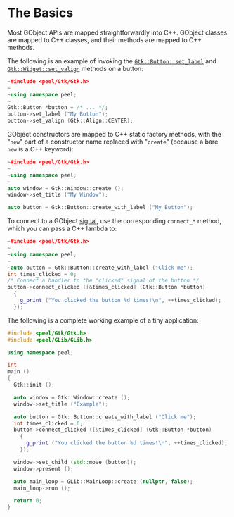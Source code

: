 # The Basics

Most GObject APIs are mapped straightforwardly into C++. GObject classes are
mapped to C++ classes, and their methods are mapped to C++ methods.

The following is an example of invoking the [`Gtk::Button::set_label`] and
[`Gtk::Widget::set_valign`] methods on a button:

```cpp
~#include <peel/Gtk/Gtk.h>
~
~using namespace peel;
~
Gtk::Button *button = /* ... */;
button->set_label ("My Button");
button->set_valign (Gtk::Align::CENTER);
```

[`Gtk::Button::set_label`]: https://docs.gtk.org/gtk4/method.Button.set_label.html
[`Gtk::Widget::set_valign`]: https://docs.gtk.org/gtk4/method.Widget.set_valign.html

GObject constructors are mapped to C++ static factory methods, with the "`new`"
part of a constructor name replaced with "`create`" (because a bare `new` is a
C++ keyword):

```cpp
~#include <peel/Gtk/Gtk.h>
~
~using namespace peel;
~
auto window = Gtk::Window::create ();
window->set_title ("My Window");

auto button = Gtk::Button::create_with_label ("My Button");
```

To connect to a GObject [signal], use the corresponding `connect_*` method,
which you can pass a C++ lambda to:

```cpp
~#include <peel/Gtk/Gtk.h>
~
~using namespace peel;
~
~auto button = Gtk::Button::create_with_label ("Click me");
int times_clicked = 0;
/* Connect a handler to the "clicked" signal of the button */
button->connect_clicked ([&times_clicked] (Gtk::Button *button)
  {
    g_print ("You clicked the button %d times!\n", ++times_clicked);
  });
```

[signal]: https://docs.gtk.org/gobject/signals.html

The following is a complete working example of a tiny application:

```cpp
#include <peel/Gtk/Gtk.h>
#include <peel/GLib/GLib.h>

using namespace peel;

int
main ()
{
  Gtk::init ();

  auto window = Gtk::Window::create ();
  window->set_title ("Example");

  auto button = Gtk::Button::create_with_label ("Click me");
  int times_clicked = 0;
  button->connect_clicked ([&times_clicked] (Gtk::Button *button)
    {
      g_print ("You clicked the button %d times!\n", ++times_clicked);
    });

  window->set_child (std::move (button));
  window->present ();

  auto main_loop = GLib::MainLoop::create (nullptr, false);
  main_loop->run ();

  return 0;
}
```
